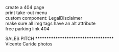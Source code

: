 
create a 404 page  
print take-out menu  
custom component: LegalDisclaimer  
make sure all img tags have an alt attribute  
free parking link 404  
  
SALES PITCH ***********************************  
Vicente Caride photos  